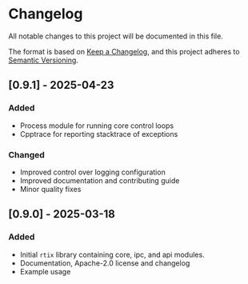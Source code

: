 # Changelog
All notable changes to this project will be documented in this file.

The format is based on [Keep a Changelog](https://keepachangelog.com/en/1.0.0/),
and this project adheres to [Semantic Versioning](https://semver.org/spec/v2.0.0.html).

## [0.9.1] - 2025-04-23
### Added
- Process module for running core control loops
- Cpptrace for reporting stacktrace of exceptions
### Changed
- Improved control over logging configuration
- Improved documentation and contributing guide
- Minor quality fixes

## [0.9.0] - 2025-03-18
### Added
- Initial `rtix` library containing core, ipc, and api modules.
- Documentation, Apache-2.0 license and changelog
- Example usage
